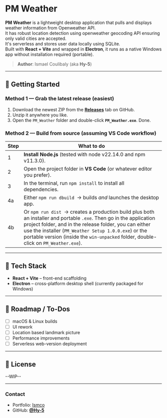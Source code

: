 # PM Weather

**PM Weather** is a lightweight desktop application that pulls and displays weather information from Openweather API.</br>
It has robust location detection using openweather geocoding API ensuring only valid cities are accepted.</br>
It's serverless and stores user data locally using SQLite.</br>
Built with **React + Vite** and wrapped in **Electron**, it runs as a native Windows app without installation required (portable).

> **Author**: Ismael Coulibaly (aka **Hy-5**)

---

## 🚀 Getting Started

### Method 1 — Grab the latest release (easiest)

1. Download the newest ZIP from the **[Releases](../../releases)** tab on GitHub.
2. Unzip it anywhere you like.
3. Open the `PM_Weather` folder and double-click **`PM_Weather.exe`**.
   Done.

### Method 2 — Build from source (assuming VS Code workflow)

| Step | What to do |
|------|------------|
| 1 | **Install Node.js** (tested with node v22.14.0 and npm v11.3.0). |
| 2 | Open the project folder in **VS Code** (or whatever editor you prefer). |
| 3 | In the terminal, run `npm install` to install all dependencies. |
| 4a | Either `npm run dbuild` &nbsp;→ builds _and_ launches the desktop app. |
| 4b | Or `npm run dist` &nbsp;→ creates a production build plus both an installer and portable `.exe`. Then go in the application project folder, and in the release folder, you can either use the installer (`PM_Weather Setup 1.0.0.exe`) or the portable version (inside the `win-unpacked` folder, double-click on `PM_Weather.exe`). |

---

## 🔧 Tech Stack

- **React + Vite** – front-end scaffolding  
- **Electron** – cross-platform desktop shell (currently packaged for Windows)

---

## 📌 Roadmap / To-Dos

- [ ] macOS & Linux builds  
- [ ] UI rework
- [ ] Location based landmark picture
- [ ] Performance improvements
- [ ] Serverless web-version deployment

---

## 📜 License

--WIP--

---

### Contact

- Portfolio: <a href="https://ismco.me/" target="_blank">Ismco</a>
- GitHub: **[@Hy-5](https://github.com/Hy-5)**